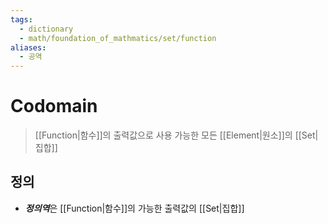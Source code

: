 ```yaml
---
tags:
  - dictionary
  - math/foundation_of_mathmatics/set/function
aliases:
  - 공역
---
```

# Codomain
> [[Function|함수]]의 출력값으로 사용 가능한 모든 [[Element|원소]]의 [[Set|집합]]
## 정의 
+ ***정의역***은 [[Function|함수]]의 가능한 출력값의 [[Set|집합]] 